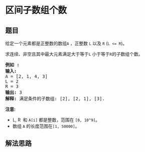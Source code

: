 # 区间子数组个数

## 题目

<HTML><p>给定一个元素都是正整数的数组<code>A</code>&nbsp;，正整数 <code>L</code>&nbsp;以及&nbsp;<code>R</code>&nbsp;(<code>L &lt;= R</code>)。</p>

<p>求连续、非空且其中最大元素满足大于等于<code>L</code>&nbsp;小于等于<code>R</code>的子数组个数。</p>

<pre><strong>例如 :</strong>
<strong>输入:</strong> 
A = [2, 1, 4, 3]
L = 2
R = 3
<strong>输出:</strong> 3
<strong>解释:</strong> 满足条件的子数组: [2], [2, 1], [3].
</pre>

<p><strong>注意:</strong></p>

<ul>
	<li>L, R&nbsp; 和&nbsp;<code>A[i]</code> 都是整数，范围在&nbsp;<code>[0, 10^9]</code>。</li>
	<li>数组&nbsp;<code>A</code>&nbsp;的长度范围在<code>[1, 50000]</code>。</li>
</ul>
</HTML>

## 解法思路
